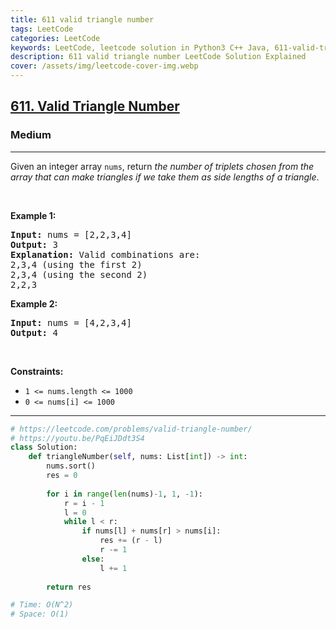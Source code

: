 ```yaml
---
title: 611 valid triangle number
tags: LeetCode
categories: LeetCode
keywords: LeetCode, leetcode solution in Python3 C++ Java, 611-valid-triangle-number solution
description: 611 valid triangle number LeetCode Solution Explained
cover: /assets/img/leetcode-cover-img.webp
---
```



<h2><a href="https://leetcode.com/problems/valid-triangle-number/">611. Valid Triangle Number</a></h2><h3>Medium</h3><hr><div><p>Given an integer array <code>nums</code>, return <em>the number of triplets chosen from the array that can make triangles if we take them as side lengths of a triangle</em>.</p>

<p>&nbsp;</p>
<p><strong>Example 1:</strong></p>

<pre><strong>Input:</strong> nums = [2,2,3,4]
<strong>Output:</strong> 3
<strong>Explanation:</strong> Valid combinations are: 
2,3,4 (using the first 2)
2,3,4 (using the second 2)
2,2,3
</pre>

<p><strong>Example 2:</strong></p>

<pre><strong>Input:</strong> nums = [4,2,3,4]
<strong>Output:</strong> 4
</pre>

<p>&nbsp;</p>
<p><strong>Constraints:</strong></p>

<ul>
	<li><code>1 &lt;= nums.length &lt;= 1000</code></li>
	<li><code>0 &lt;= nums[i] &lt;= 1000</code></li>
</ul>
</div>

---




```python
# https://leetcode.com/problems/valid-triangle-number/
# https://youtu.be/PqEiJDdt3S4
class Solution:
    def triangleNumber(self, nums: List[int]) -> int:
        nums.sort()
        res = 0
        
        for i in range(len(nums)-1, 1, -1):
            r = i - 1
            l = 0
            while l < r:
                if nums[l] + nums[r] > nums[i]:
                    res += (r - l)
                    r -= 1
                else:
                    l += 1
        
        return res

# Time: O(N^2)
# Space: O(1)

```
